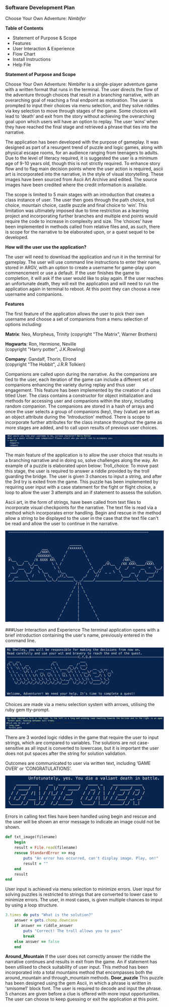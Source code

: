 ### Software Development Plan
Choose Your Own Adventure: *Nimbifer*

**Table of Contents**
- Statement of Purpose & Scope
- Features
- User Interaction & Experience 
- Flow Chart
- Install Instructions 
- Help File 

**Statement of Purpose and Scope** 

Choose Your Own Adventure: Nimbifer is a single-player adventure game with a written format that runs in the terminal. The user directs the flow of the adventure through choices that result in a branching narrative, with an overarching goal of reaching a final endpoint as motivation. The user is prompted to input their choices via menu selection, and they solve riddles via key selection to move through stages of the game. Some choices will lead to ‘death’ and exit from the story without achieving the overarching goal upon which users will have an option to replay. The user ‘wins’ when they have reached the final stage and retrieved a phrase that ties into the narrative. 

The application has been developed with the purpose of gameplay. It was designed as part of a resurgent trend of puzzle and logic games, along with physical escape rooms, for an audience ranging from teenagers to adults. Due to the level of literacy required, it is suggested the user is a minimum age of 9-10 years old, though this is not strictly required. To enhance story flow and to flag main decision points where the user action is required, ascii art is incorporated into the narrative, in the style of visual storytelling. These images have been sourced from Ascii Art Archive and edited. The source images have been credited where the credit information is available.  

The scope is limited to 5 main stages with an introduction that creates a class instance of user. The user then goes through the path choice, troll choice, mountain choice, castle puzzle and final choice to ‘win’. This limitation was ultimately imposed due to time restriction as a learning project and incorporating further branches and multiple end points would require the code to increase in complexity and size. The ‘choices’ have been implemented in methods called from relative files and, as such, there is scope for the narrative to be elaborated upon, or a quest sequel to be developed. 

**How will the user use the application?**

The user will need to download the application and run it in the terminal for gameplay. The user will use command line instructions to enter their name, stored in ARGV, with an option to create a username for game-play upon commencement or use a default. If the user finishes the game to completion, it will ask if the user would like to play again. If the user reaches an unfortunate death, they will exit the application and will need to run the application again in terminal to reboot. At this point they can choose a new username and companions. 

**Features** 

The first feature of the application allows the user to pick their own username and choose a set of companions from a menu selection of options including: 

**Matrix**: Neo, Morpheus, Trinity
(copyright "The Matrix", Warner Brothers)

**Hogwarts**: Ron, Hermione, Neville              
(copyright "Harry potter", J.K.Rowling)

**Company**: Gandalf, Thorin, Elrond              
(copyright "The Hobbit", J.R.R Tolkien)

Companions are called upon during the narrative. As the companions are tied to the user, each iteration of the game can include a different set of companions enhancing the variety during replay and thus user engagement. This feature has been implemented by the creation of a class titled User. The class contains a constructor for object initialization and methods for accessing user and companions within the story, including random companion. The companions are stored in a hash of arrays and once the user selects a group of companions (key), they (value) are set as an object attribute during the 'Introduction' method. There is scope to incorporate further attributes for the class instance throughout the game as more stages are added, and to call upon results of previous user choices. 

![companions](README_images/companions.png "Companion selection")

The main feature of the application is to allow the user choice that results in a branching narrative and in doing so, solve challenges along the way. An example of a puzzle is elaborated upon below:
Troll_choice: To move past this stage, the user is required to answer a riddle provided by the troll guarding the bridge. The user is given 3 chances to input a string, and after the 3rd try is exited from the game. This puzzle has been implemented by requiring user input with a case statement for the fight or flight choice, a loop to allow the user 3 attempts and an if statement to assess the solution.

Ascii art, in the form of strings, have been called from text files to incorporate visual checkpoints for the narrative. The text file is read via a method which incorporates error handling. Begin and rescue in the method allow a string to be displayed to the user in the case that the text file can't be read and allow the user to continue in the narrative.

![mountains](README_images/mountains.png)

###User Interaction and Experience
The terminal application opens with a brief introduction containing the user's name, previously entered in the command line. 

![introduction](README_images/introduction.png)


Choices are made via a menu selection system with arrows, utilising the ruby gem tty-prompt. 

![menu-selection](README_images/path_selection.png)

There are 3 worded logic riddles in the game that require the user to input strings, which are compared to variables. The solutions are not case-sensitive as all input is converted to lowercase, but it is important the user does not put spaces after the string for solution validation.

Outcomes are communicated to user via written text, including ‘GAME OVER’ or ‘CONGRATULATIONS’.

![game_over](README_images/gameover.png)

Errors in calling text files have been handled using begin and rescue and the user will be shown an error message to indicate an image could not be shown. 

```Ruby 
def txt_image(filename)
    begin
    result = File.read(filename)
    rescue StandardError => msg
        puts "An error has occurred, can't display image. Play, on!"
        result = ""
    end 
    result
end 
```

User input is achieved via menu selection to minimize errors. User input for solving puzzles is restricted to strings that are converted to lower case to minimize errors. The user, in most cases, is given multiple chances to imput by using a loop structure. 

```Ruby
3.times do puts "What is the solution?"
    answer = gets.chomp.downcase
    if answer == riddle_answer
        puts "Correct! The troll allows you to pass"  
        break
    else answer == false
    end 
```


**Around_Mountain** 
If the user does not correctly answer the riddle the narrative continues and results in exit from the game. An if statement has been utilised to check suitability of user input. This method has been incorporated into a total mountains method that encompasses both the around_mountain and through_mountain methods. 
**Door_puzzle** 
This puzzle has been designed using the gem Ascii, in which a phrase is written in 'smisome1' block font. The user is required to decode and input the phrase. 5 chances are given before a clue is offered with more input opportunities. The user can choose to keep guessing or exit the application at this point. 


